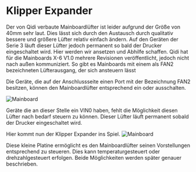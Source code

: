 # **Klipper Expander**

Der von Qidi verbaute Mainboardlüfter ist leider aufgrund der Größe von 40mm sehr laut. Dies lässt sich durch den Austausch durch qualitativ bessere und größere Lüfter relativ einfach ändern.
Auf den Geräten der Serie 3 läuft dieser Lüfter jedoch permanent so bald der Drucker eingeschaltet wird.
Hier werden wir ansetzen und Abhilfe schaffen. Qidi hat für die Mainboards X-6 V1.0 mehrere Revisionen veröffentlicht, jedoch nicht nach außen kommuniziert.
So gibt es Mainboards mit einem als FAN2 bezeichneten Lüfterausgang, der sich ansteuern lässt

Die Geräte, die auf der Anschlussseite einen Port mit der Bezeichnung FAN2 besitzen, können den Mainboardlüfter entsprechend ein oder ausschalten.

![Mainboard](/../klipper_expander/images/mainboard_steuerbar.jpeg)

Geräte die an dieser Stelle ein VIN0 haben, fehlt die Möglichkeit diesen Lüfter nach bedarf steuern zu können. Dieser Lüfter läuft permanent sobald der Drucker eingeschaltet wird.

Hier kommt nun der Klipper Expander ins Spiel. 
![Mainboard](/../klipper_expander/images/Klipper_Expander.png)

Diese kleine Platine ermöglicht es den Mainboardlüfter seinen Vorstellungen entsprechend zu steueren. 
Dies kann temperaturgesteuert oder drehzahlgesteuert  erfolgen. Beide Möglichkeiten werden später genauer beschrieben.

